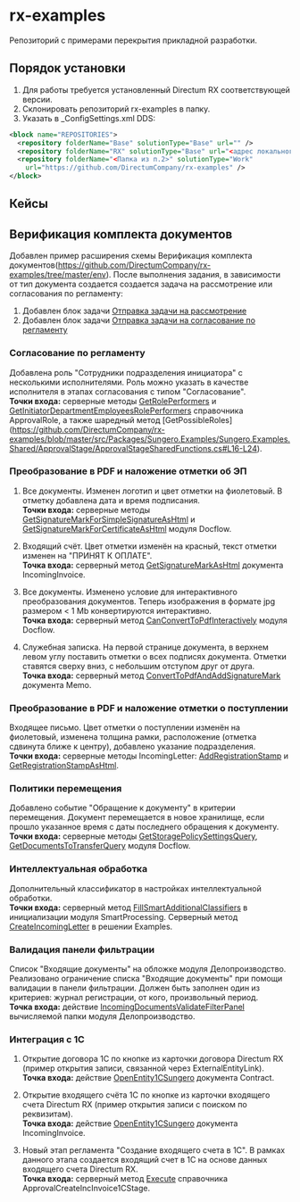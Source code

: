 ﻿# rx-examples

Репозиторий с примерами перекрытия прикладной разработки.

## Порядок установки

1. Для работы требуется установленный Directum RX соответствующей версии.
2. Склонировать репозиторий rx-examples в папку.
3. Указать в _ConfigSettings.xml DDS:
```xml
<block name="REPOSITORIES">
  <repository folderName="Base" solutionType="Base" url="" />
  <repository folderName="RX" solutionType="Base" url="<адрес локального репозитория>" />
  <repository folderName="<Папка из п.2>" solutionType="Work" 
    url="https://github.com/DirectumCompany/rx-examples" />
</block>
```

## Кейсы

## Верификация комплекта документов
Добавлен пример расширения схемы Верификация комплекта документов(https://github.com/DirectumCompany/rx-examples/tree/master/env). После выполнения задания, в зависимости от тип документа создается создается задача на рассмотрение или согласования по регламенту:
1. Добавлен блок задачи [Отправка задачи на рассмотрение](https://github.com/DirectumCompany/rx-examples/blob/master/src/Packages/Sungero.Examples/Sungero.Examples.Server/Sungero.RecordManagement/ModuleBlockHandlers.cs#L14-L29)
2. Добавлен блок задачи [Отправка задачи на согласование по регламенту](https://github.com/DirectumCompany/rx-examples/blob/master/src/Packages/Sungero.Examples/Sungero.Examples.Server/Sungero.Docflow/ModuleBlockHandlers.cs#L13-L37)

### Согласование по регламенту
Добавлена роль "Сотрудники подразделения инициатора" с несколькими исполнителями. Роль можно указать в качестве исполнителя в этапах согласования с типом "Согласование".
<br>**Точки входа:** серверные методы [GetRolePerformers](https://github.com/DirectumCompany/rx-examples/blob/master/src/Packages/Sungero.Examples/Sungero.Examples.Server/ApprovalRole/ApprovalRoleServerFunctions.cs#L17-L23) и  [GetInitiatorDepartmentEmployeesRolePerformers](https://github.com/DirectumCompany/rx-examples/blob/master/src/Packages/Sungero.Examples/Sungero.Examples.Server/ApprovalRole/ApprovalRoleServerFunctions.cs#L30-L40) справочника ApprovalRole,
а также шаредный метод [GetPossibleRoles] (https://github.com/DirectumCompany/rx-examples/blob/master/src/Packages/Sungero.Examples/Sungero.Examples.Shared/ApprovalStage/ApprovalStageSharedFunctions.cs#L16-L24).

### Преобразование в PDF и наложение отметки об ЭП

1. Все документы. Изменен логотип и цвет отметки на фиолетовый. В отметку добавлена дата и время подписания. 
<br>**Точки входа:** серверные методы [GetSignatureMarkForSimpleSignatureAsHtml](https://github.com/DirectumCompany/rx-examples/blob/master/src/Packages/Sungero.Examples/Sungero.Examples.Server/Sungero.Docflow/ModuleServerFunctions.cs#L22-L35) и [GetSignatureMarkForCertificateAsHtml](https://github.com/DirectumCompany/rx-examples/blob/master/src/Packages/Sungero.Examples/Sungero.Examples.Server/Sungero.Docflow/ModuleServerFunctions.cs#L48-L74) модуля Docflow.

2. Входящий счёт. Цвет отметки изменён на красный, текст отметки изменен на "ПРИНЯТ К ОПЛАТЕ". 
<br>**Точка входа:** серверный метод [GetSignatureMarkAsHtml](https://github.com/DirectumCompany/rx-examples/blob/master/src/Packages/Sungero.Examples/Sungero.Examples.Server/IncomingInvoice/IncomingInvoiceServerFunctions.cs#L17-L29) документа IncomingInvoice. 

3. Все документы. Изменено условие для интерактивного преобразования документов. Теперь изображения в формате jpg размером < 1 Mb конвертируются интерактивно. 
<br>**Точка входа:** серверный метод [CanConvertToPdfInteractively](https://github.com/DirectumCompany/rx-examples/blob/master/src/Packages/Sungero.Examples/Sungero.Examples.Server/Sungero.Docflow/ModuleServerFunctions.cs#L81-L88) модуля Docflow. 

4. Служебная записка. На первой странице документа, в верхнем левом углу поставить отметки о всех подписях документа. Отметки ставятся сверху вниз, с небольшим отступом друг от друга. 
<br>**Точка входа:** серверный метод [ConvertToPdfAndAddSignatureMark](https://github.com/DirectumCompany/rx-examples/blob/master/src/Packages/Sungero.Examples/Sungero.Examples.Server/Memo/MemoServerFunctions.cs#L48-L128) документа Memo. 

### Преобразование в PDF и наложение отметки о поступлении
Входящее письмо. Цвет отметки о поступлении изменён на фиолетовый, изменена толщина рамки, расположение (отметка сдвинута ближе к центру), добавлено указание подразделения.
<br>**Точки входа:** серверные методы IncomingLetter: [AddRegistrationStamp](https://github.com/DirectumCompany/rx-examples/blob/master/src/Packages/Sungero.Examples/Sungero.Examples.Server/IncomingLetter/IncomingLetterServerFunctions.cs#L47-L50) и [GetRegistrationStampAsHtml](https://github.com/DirectumCompany/rx-examples/blob/master/src/Packages/Sungero.Examples/Sungero.Examples.Server/IncomingLetter/IncomingLetterServerFunctions.cs#L17-L38).

### Политики перемещения 
Добавлено событие "Обращение к документу" в критерии перемещения. Документ перемещается в новое хранилище, если прошло указанное время с даты последнего обращения к документу. 
<br>**Точки входа:** серверные методы [GetStoragePolicySettingsQuery](https://github.com/DirectumCompany/rx-examples/blob/master/src/Packages/Sungero.Examples/Sungero.Examples.Server/Sungero.Docflow/ModuleServerFunctions.cs#L95-L98), [GetDocumentsToTransferQuery](https://github.com/DirectumCompany/rx-examples/blob/master/src/Packages/Sungero.Examples/Sungero.Examples.Server/Sungero.Docflow/ModuleServerFunctions.cs#L104-L107) модуля Docflow.
 
### Интеллектуальная обработка
Дополнительный классификатор в настройках интеллектуальной обработки. 
<br>**Точки входа:** серверный метод [FillSmartAdditionalClassifiers](https://github.com/DirectumCompany/rx-examples/blob/master/src/Packages/Sungero.Examples/Sungero.Examples.Server/Sungero.SmartProcessing/ModuleInitializer.cs#L25-L42) в инициализации модуля SmartProcessing. Серверный метод [CreateIncomingLetter](https://github.com/DirectumCompany/rx-examples/blob/master/src/Packages/Sungero.Examples/Sungero.Examples.Server/ModuleServerFunctions.cs#L22-L35) в решении Examples.
 
### Валидация панели фильтрации 
Список "Входящие документы" на обложке модуля Делопроизводство. Реализовано ограничение списка "Входящие документы" при помощи валидации в панели фильтрации. Должен быть заполнен один из критериев: журнал регистрации, от кого, произвольный период. 
<br>**Точка входа:** действие [IncomingDocumentsValidateFilterPanel](https://github.com/DirectumCompany/rx-examples/blob/master/src/Packages/Sungero.Examples/Sungero.Examples.ClientBase/Sungero.RecordManagementUI/ModuleHandlers.cs#L12-L16) вычисляемой папки модуля Делопроизводство.

### Интеграция с 1С

1. Открытие договора 1С по кнопке из карточки договора Directum RX (пример открытия записи, связанной через ExternalEntityLink).
<br>**Точка входа:** действие [OpenEntity1CSungero](https://github.com/DirectumCompany/rx-examples/blob/master/src/Packages/Sungero.Examples/Sungero.Examples.ClientBase/Contract/ContractActions.cs#L12-L25) документа Contract.

2. Открытие входящего счёта 1С по кнопке из карточки входящего счета Directum RX (пример открытия записи с поиском по реквизитам). 
<br>**Точка входа:** действие [OpenEntity1CSungero](https://github.com/DirectumCompany/rx-examples/blob/master/src/Packages/Sungero.Examples/Sungero.Examples.ClientBase/IncomingInvoice/IncomingInvoiceActions.cs#L12-L25) документа IncomingInvoice. 

3. Новый этап регламента "Создание входящего счета в 1С". В рамках данного этапа создается входящий счет в 1С на основе данных входящего счета Directum RX.
<br>**Точка входа:** серверный метод [Execute](https://github.com/DirectumCompany/rx-examples/blob/master/src/Packages/Sungero.ContractsExample/Sungero.ContractsExample.Server/ApprovalCreateIncInvoice1CStage/ApprovalCreateIncInvoice1CStageServerFunctions.cs#L18-L61) справочника ApprovalCreateIncInvoice1CStage. 